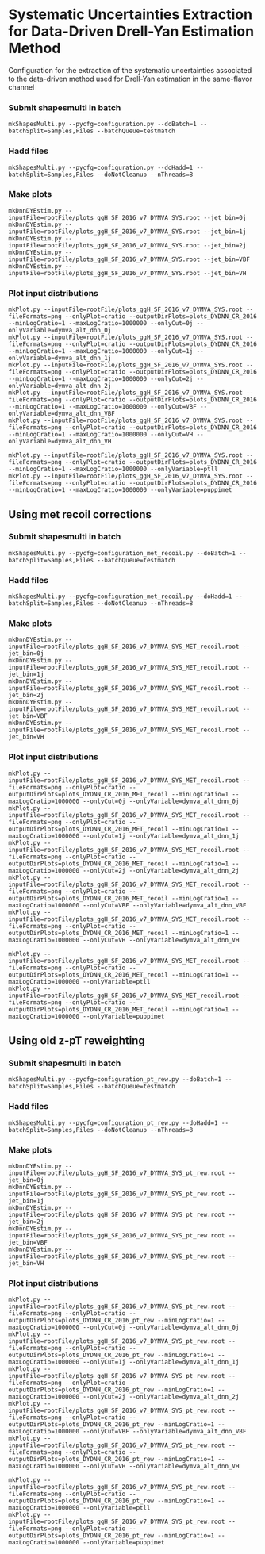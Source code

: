 # Systematic Uncertainties Extraction for Data-Driven Drell-Yan Estimation Method

Configuration for the extraction of the systematic uncertainties associated to the data-driven method used for Drell-Yan estimation in the same-flavor channel

### Submit shapesmulti in batch

    mkShapesMulti.py --pycfg=configuration.py --doBatch=1 --batchSplit=Samples,Files --batchQueue=testmatch

### Hadd files

    mkShapesMulti.py --pycfg=configuration.py --doHadd=1 --batchSplit=Samples,Files --doNotCleanup --nThreads=8

### Make plots 

    mkDnnDYEstim.py --inputFile=rootFile/plots_ggH_SF_2016_v7_DYMVA_SYS.root --jet_bin=0j
    mkDnnDYEstim.py --inputFile=rootFile/plots_ggH_SF_2016_v7_DYMVA_SYS.root --jet_bin=1j
    mkDnnDYEstim.py --inputFile=rootFile/plots_ggH_SF_2016_v7_DYMVA_SYS.root --jet_bin=2j
    mkDnnDYEstim.py --inputFile=rootFile/plots_ggH_SF_2016_v7_DYMVA_SYS.root --jet_bin=VBF
    mkDnnDYEstim.py --inputFile=rootFile/plots_ggH_SF_2016_v7_DYMVA_SYS.root --jet_bin=VH

### Plot input distributions

    mkPlot.py --inputFile=rootFile/plots_ggH_SF_2016_v7_DYMVA_SYS.root --fileFormats=png --onlyPlot=cratio --outputDirPlots=plots_DYDNN_CR_2016 --minLogCratio=1 --maxLogCratio=1000000 --onlyCut=0j --onlyVariable=dymva_alt_dnn_0j
    mkPlot.py --inputFile=rootFile/plots_ggH_SF_2016_v7_DYMVA_SYS.root --fileFormats=png --onlyPlot=cratio --outputDirPlots=plots_DYDNN_CR_2016 --minLogCratio=1 --maxLogCratio=1000000 --onlyCut=1j --onlyVariable=dymva_alt_dnn_1j
    mkPlot.py --inputFile=rootFile/plots_ggH_SF_2016_v7_DYMVA_SYS.root --fileFormats=png --onlyPlot=cratio --outputDirPlots=plots_DYDNN_CR_2016 --minLogCratio=1 --maxLogCratio=1000000 --onlyCut=2j --onlyVariable=dymva_alt_dnn_2j
    mkPlot.py --inputFile=rootFile/plots_ggH_SF_2016_v7_DYMVA_SYS.root --fileFormats=png --onlyPlot=cratio --outputDirPlots=plots_DYDNN_CR_2016 --minLogCratio=1 --maxLogCratio=1000000 --onlyCut=VBF --onlyVariable=dymva_alt_dnn_VBF
    mkPlot.py --inputFile=rootFile/plots_ggH_SF_2016_v7_DYMVA_SYS.root --fileFormats=png --onlyPlot=cratio --outputDirPlots=plots_DYDNN_CR_2016 --minLogCratio=1 --maxLogCratio=1000000 --onlyCut=VH --onlyVariable=dymva_alt_dnn_VH

    mkPlot.py --inputFile=rootFile/plots_ggH_SF_2016_v7_DYMVA_SYS.root --fileFormats=png --onlyPlot=cratio --outputDirPlots=plots_DYDNN_CR_2016 --minLogCratio=1 --maxLogCratio=1000000 --onlyVariable=ptll
    mkPlot.py --inputFile=rootFile/plots_ggH_SF_2016_v7_DYMVA_SYS.root --fileFormats=png --onlyPlot=cratio --outputDirPlots=plots_DYDNN_CR_2016 --minLogCratio=1 --maxLogCratio=1000000 --onlyVariable=puppimet







## Using met recoil corrections

### Submit shapesmulti in batch

    mkShapesMulti.py --pycfg=configuration_met_recoil.py --doBatch=1 --batchSplit=Samples,Files --batchQueue=testmatch

### Hadd files

    mkShapesMulti.py --pycfg=configuration_met_recoil.py --doHadd=1 --batchSplit=Samples,Files --doNotCleanup --nThreads=8

### Make plots 

    mkDnnDYEstim.py --inputFile=rootFile/plots_ggH_SF_2016_v7_DYMVA_SYS_MET_recoil.root --jet_bin=0j
    mkDnnDYEstim.py --inputFile=rootFile/plots_ggH_SF_2016_v7_DYMVA_SYS_MET_recoil.root --jet_bin=1j
    mkDnnDYEstim.py --inputFile=rootFile/plots_ggH_SF_2016_v7_DYMVA_SYS_MET_recoil.root --jet_bin=2j
    mkDnnDYEstim.py --inputFile=rootFile/plots_ggH_SF_2016_v7_DYMVA_SYS_MET_recoil.root --jet_bin=VBF
    mkDnnDYEstim.py --inputFile=rootFile/plots_ggH_SF_2016_v7_DYMVA_SYS_MET_recoil.root --jet_bin=VH

### Plot input distributions

    mkPlot.py --inputFile=rootFile/plots_ggH_SF_2016_v7_DYMVA_SYS_MET_recoil.root --fileFormats=png --onlyPlot=cratio --outputDirPlots=plots_DYDNN_CR_2016_MET_recoil --minLogCratio=1 --maxLogCratio=1000000 --onlyCut=0j --onlyVariable=dymva_alt_dnn_0j
    mkPlot.py --inputFile=rootFile/plots_ggH_SF_2016_v7_DYMVA_SYS_MET_recoil.root --fileFormats=png --onlyPlot=cratio --outputDirPlots=plots_DYDNN_CR_2016_MET_recoil --minLogCratio=1 --maxLogCratio=1000000 --onlyCut=1j --onlyVariable=dymva_alt_dnn_1j
    mkPlot.py --inputFile=rootFile/plots_ggH_SF_2016_v7_DYMVA_SYS_MET_recoil.root --fileFormats=png --onlyPlot=cratio --outputDirPlots=plots_DYDNN_CR_2016_MET_recoil --minLogCratio=1 --maxLogCratio=1000000 --onlyCut=2j --onlyVariable=dymva_alt_dnn_2j
    mkPlot.py --inputFile=rootFile/plots_ggH_SF_2016_v7_DYMVA_SYS_MET_recoil.root --fileFormats=png --onlyPlot=cratio --outputDirPlots=plots_DYDNN_CR_2016_MET_recoil --minLogCratio=1 --maxLogCratio=1000000 --onlyCut=VBF --onlyVariable=dymva_alt_dnn_VBF
    mkPlot.py --inputFile=rootFile/plots_ggH_SF_2016_v7_DYMVA_SYS_MET_recoil.root --fileFormats=png --onlyPlot=cratio --outputDirPlots=plots_DYDNN_CR_2016_MET_recoil --minLogCratio=1 --maxLogCratio=1000000 --onlyCut=VH --onlyVariable=dymva_alt_dnn_VH

    mkPlot.py --inputFile=rootFile/plots_ggH_SF_2016_v7_DYMVA_SYS_MET_recoil.root --fileFormats=png --onlyPlot=cratio --outputDirPlots=plots_DYDNN_CR_2016_MET_recoil --minLogCratio=1 --maxLogCratio=1000000 --onlyVariable=ptll
    mkPlot.py --inputFile=rootFile/plots_ggH_SF_2016_v7_DYMVA_SYS_MET_recoil.root --fileFormats=png --onlyPlot=cratio --outputDirPlots=plots_DYDNN_CR_2016_MET_recoil --minLogCratio=1 --maxLogCratio=1000000 --onlyVariable=puppimet


## Using old z-pT reweighting

### Submit shapesmulti in batch

    mkShapesMulti.py --pycfg=configuration_pt_rew.py --doBatch=1 --batchSplit=Samples,Files --batchQueue=testmatch

### Hadd files

    mkShapesMulti.py --pycfg=configuration_pt_rew.py --doHadd=1 --batchSplit=Samples,Files --doNotCleanup --nThreads=8

### Make plots 

    mkDnnDYEstim.py --inputFile=rootFile/plots_ggH_SF_2016_v7_DYMVA_SYS_pt_rew.root --jet_bin=0j
    mkDnnDYEstim.py --inputFile=rootFile/plots_ggH_SF_2016_v7_DYMVA_SYS_pt_rew.root --jet_bin=1j
    mkDnnDYEstim.py --inputFile=rootFile/plots_ggH_SF_2016_v7_DYMVA_SYS_pt_rew.root --jet_bin=2j
    mkDnnDYEstim.py --inputFile=rootFile/plots_ggH_SF_2016_v7_DYMVA_SYS_pt_rew.root --jet_bin=VBF
    mkDnnDYEstim.py --inputFile=rootFile/plots_ggH_SF_2016_v7_DYMVA_SYS_pt_rew.root --jet_bin=VH

### Plot input distributions

    mkPlot.py --inputFile=rootFile/plots_ggH_SF_2016_v7_DYMVA_SYS_pt_rew.root --fileFormats=png --onlyPlot=cratio --outputDirPlots=plots_DYDNN_CR_2016_pt_rew --minLogCratio=1 --maxLogCratio=1000000 --onlyCut=0j --onlyVariable=dymva_alt_dnn_0j
    mkPlot.py --inputFile=rootFile/plots_ggH_SF_2016_v7_DYMVA_SYS_pt_rew.root --fileFormats=png --onlyPlot=cratio --outputDirPlots=plots_DYDNN_CR_2016_pt_rew --minLogCratio=1 --maxLogCratio=1000000 --onlyCut=1j --onlyVariable=dymva_alt_dnn_1j
    mkPlot.py --inputFile=rootFile/plots_ggH_SF_2016_v7_DYMVA_SYS_pt_rew.root --fileFormats=png --onlyPlot=cratio --outputDirPlots=plots_DYDNN_CR_2016_pt_rew --minLogCratio=1 --maxLogCratio=1000000 --onlyCut=2j --onlyVariable=dymva_alt_dnn_2j
    mkPlot.py --inputFile=rootFile/plots_ggH_SF_2016_v7_DYMVA_SYS_pt_rew.root --fileFormats=png --onlyPlot=cratio --outputDirPlots=plots_DYDNN_CR_2016_pt_rew --minLogCratio=1 --maxLogCratio=1000000 --onlyCut=VBF --onlyVariable=dymva_alt_dnn_VBF
    mkPlot.py --inputFile=rootFile/plots_ggH_SF_2016_v7_DYMVA_SYS_pt_rew.root --fileFormats=png --onlyPlot=cratio --outputDirPlots=plots_DYDNN_CR_2016_pt_rew --minLogCratio=1 --maxLogCratio=1000000 --onlyCut=VH --onlyVariable=dymva_alt_dnn_VH

    mkPlot.py --inputFile=rootFile/plots_ggH_SF_2016_v7_DYMVA_SYS_pt_rew.root --fileFormats=png --onlyPlot=cratio --outputDirPlots=plots_DYDNN_CR_2016_pt_rew --minLogCratio=1 --maxLogCratio=1000000 --onlyVariable=ptll
    mkPlot.py --inputFile=rootFile/plots_ggH_SF_2016_v7_DYMVA_SYS_pt_rew.root --fileFormats=png --onlyPlot=cratio --outputDirPlots=plots_DYDNN_CR_2016_pt_rew --minLogCratio=1 --maxLogCratio=1000000 --onlyVariable=puppimet
